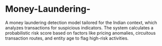 # Money-Laundering-
A money laundering detection model tailored for the Indian context, which analyzes transactions for suspicious indicators. The system calculates a probabilistic risk score based on factors like pricing anomalies, circuitous transaction routes, and entity age to flag high-risk activities.
